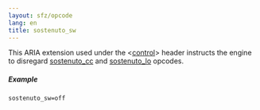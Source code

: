 ```yaml
---
layout: sfz/opcode
lang: en
title: sostenuto_sw
---
```

This ARIA extension used under the <[control](/headers/control)> header
instructs the engine to disregard [sostenuto_cc](sostenuto_cc) and
[sostenuto_lo](sostenuto_cc) opcodes.

##### Example

```
sostenuto_sw=off
```
